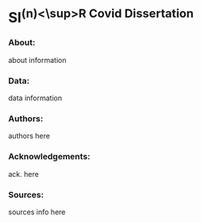 # SI<sup>(n)<\sup>R Covid Dissertation

### About:
about information

### Data:
data information

### Authors:
authors here


### Acknowledgements:
ack. here

### Sources:
sources info here
